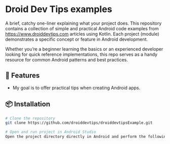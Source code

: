 # Droid Dev Tips examples

A brief, catchy one-liner explaining what your project does.
This repository contains a collection of simple and practical Android code examples from https://www.droiddevtips.com articles using Kotlin. Each project (module) demonstrates a specific concept or feature in Android development.

Whether you’re a beginner learning the basics or an experienced developer looking for quick reference implementations, this repo serves as a handy resource for common Android patterns and best practices.

## 🚀 Features
- My goal is to offer practical tips when creating Android apps.

## 📦 Installation

```bash
# Clone the repository
git clone https://github.com/droiddevtips/droiddevtipsExample.git

# Open and run project in Android Studio
Open the project directory directly in Android and perform the following gradle tasks, clean and build.
